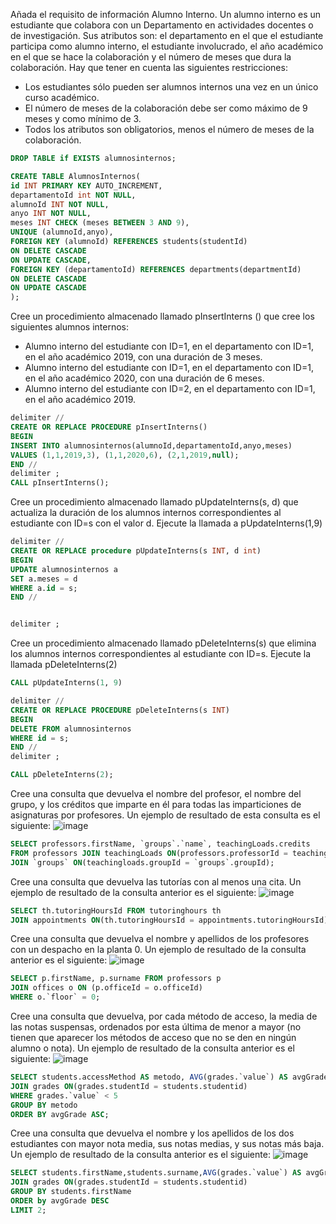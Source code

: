 Añada el requisito de información Alumno Interno. Un alumno interno es un estudiante que colabora con un Departamento en actividades docentes o de investigación. Sus atributos son: el departamento en el que el estudiante participa como alumno interno, el estudiante involucrado, el año académico en el que se hace la colaboración y el número de meses que dura la colaboración. Hay que tener en cuenta las siguientes restricciones:
-	Los estudiantes sólo pueden ser alumnos internos una vez en un único curso académico.
-	El número de meses de la colaboración debe ser como máximo de 9 meses y como mínimo de 3.
-	Todos los atributos son obligatorios, menos el número de meses de la colaboración.

```sql
DROP TABLE if EXISTS alumnosinternos;

CREATE TABLE AlumnosInternos(
id INT PRIMARY KEY AUTO_INCREMENT,
departamentoId int NOT NULL,
alumnoId INT NOT NULL,
anyo INT NOT NULL,
meses INT CHECK (meses BETWEEN 3 AND 9),
UNIQUE (alumnoId,anyo),
FOREIGN KEY (alumnoId) REFERENCES students(studentId)
ON DELETE CASCADE
ON UPDATE CASCADE,
FOREIGN KEY (departamentoId) REFERENCES departments(departmentId)
ON DELETE CASCADE
ON UPDATE CASCADE
);
```

Cree un procedimiento almacenado llamado pInsertInterns () que cree los siguientes alumnos internos:
-	Alumno interno del estudiante con ID=1, en el departamento con ID=1, en el año académico 2019, con una duración de 3 meses.
-	Alumno interno del estudiante con ID=1, en el departamento con ID=1, en el año académico 2020, con una duración de 6 meses.
-	Alumno interno del estudiante con ID=2, en el departamento con ID=1, en el año académico 2019.


```sql
delimiter //
CREATE OR REPLACE PROCEDURE pInsertInterns()
BEGIN 
INSERT INTO alumnosinternos(alumnoId,departamentoId,anyo,meses)
VALUES (1,1,2019,3), (1,1,2020,6), (2,1,2019,null);
END // 
delimiter ;
CALL pInsertInterns();
```
Cree un procedimiento almacenado llamado pUpdateInterns(s, d) que actualiza la duración de los alumnos internos correspondientes al estudiante con ID=s con el valor d. Ejecute la llamada a pUpdateInterns(1,9)

```sql
delimiter //
CREATE OR REPLACE procedure pUpdateInterns(s INT, d int)
BEGIN 
UPDATE alumnosinternos a
SET a.meses = d
WHERE a.id = s;
END // 


delimiter ;
```
Cree un procedimiento almacenado llamado pDeleteInterns(s) que elimina los alumnos internos correspondientes al estudiante con ID=s. Ejecute la llamada pDeleteInterns(2)

```sql
CALL pUpdateInterns(1, 9)

delimiter //
CREATE OR REPLACE PROCEDURE pDeleteInterns(s INT)
BEGIN
DELETE FROM alumnosinternos
WHERE id = s;
END //
delimiter ;

CALL pDeleteInterns(2);
``` 

Cree una consulta que devuelva el nombre del profesor, el nombre del grupo, y los créditos que imparte en él para todas las imparticiones de asignaturas por profesores. Un ejemplo de resultado de esta consulta es el siguiente:
![image](https://github.com/user-attachments/assets/88bb5f61-640c-4cc4-9acc-ae54d488679f)

```sql
SELECT professors.firstName, `groups`.`name`, teachingLoads.credits
FROM professors JOIN teachingLoads ON(professors.professorId = teachingloads.professorId)
JOIN `groups` ON(teachingloads.groupId = `groups`.groupId);
```
Cree una consulta que devuelva las tutorías con al menos una cita. Un ejemplo de resultado de la consulta anterior es el siguiente:
![image](https://github.com/user-attachments/assets/4ca151ec-5ee0-49b4-bd67-011360f7404e)

```sql
SELECT th.tutoringHoursId FROM tutoringhours th
JOIN appointments ON(th.tutoringHoursId = appointments.tutoringHoursId);
```
Cree una consulta que devuelva el nombre y apellidos de los profesores con un despacho en la planta 0. Un ejemplo de resultado de la consulta anterior es el siguiente:
![image](https://github.com/user-attachments/assets/ea06df7b-eb8d-45f9-ba51-726de43a08e3)

```sql
SELECT p.firstName, p.surname FROM professors p
JOIN offices o ON (p.officeId = o.officeId)
WHERE o.`floor` = 0;
```
Cree una consulta que devuelva, por cada método de acceso, la media de las notas suspensas, ordenados por esta última de menor a mayor 
(no tienen que aparecer los métodos de acceso que no se den en ningún alumno o nota). Un ejemplo de resultado de la consulta anterior es el siguiente:
![image](https://github.com/user-attachments/assets/582a24a7-e7f5-426b-884b-3152b527b3d3)

```sql
SELECT students.accessMethod AS metodo, AVG(grades.`value`) AS avgGrade FROM students
JOIN grades ON(grades.studentId = students.studentid)
WHERE grades.`value` < 5
GROUP BY metodo
ORDER BY avgGrade ASC;
```
Cree una consulta que devuelva el nombre y los apellidos de los dos estudiantes con mayor nota media, sus notas medias, y sus notas más baja. Un ejemplo de resultado de la consulta anterior es el siguiente:
![image](https://github.com/user-attachments/assets/1d03c67e-f80d-4552-90a5-fe4215742baa)

```sql
SELECT students.firstName,students.surname,AVG(grades.`value`) AS avgGrade, MIN(grades.`value`) AS minGrade FROM students
JOIN grades ON(grades.studentId = students.studentid)
GROUP BY students.firstName
ORDER by avgGrade DESC
LIMIT 2;
```
